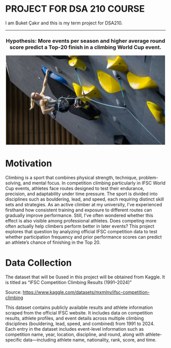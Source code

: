 # PROJECT FOR DSA 210 COURSE
I am Buket Çakır and this is my term project for DSA210.

---
<div align="center">

### Hypothesis: More events per season and higher average round score predict a Top-20 finish in a climbing World Cup event.

</div>
<p align="center">
  <img src="docs/assets/climbing_photo.jpg" alt="Climbing Competition Image" width="500">
</p>

# Motivation
Climbing is a sport that combines physical strength, technique, problem-solving, and mental focus. In competition climbing particularly in IFSC World Cup events, athletes face routes designed to test their endurance, precision, and adaptability under time pressure. The sport is divided into disciplines such as bouldering, lead, and speed, each requiring distinct skill sets and strategies. As an active climber at my university, I’ve experienced firsthand how consistent training and exposure to different routes can gradually improve performance. Still, I’ve often wondered whether this effect is also visible among professional athletes. Does competing more often actually help climbers perform better in later events? This project explores that question by analyzing official IFSC competition data to test whether participation frequency and prior performance scores can predict an athlete’s chance of finishing in the Top 20.

# Data Collection
The dataset that will be 0used in this project will be obtained from Kaggle. It is titled as “IFSC Competition Climbing Results (1991–2024)” 

Source: https://www.kaggle.com/datasets/mxmlnv/ifsc-competition-climbing

This dataset contains publicly available results and athlete information scraped from the official IFSC website. It includes data on competition results, athlete profiles, and event details across multiple climbing disciplines (bouldering, lead, speed, and combined) from 1991 to 2024. Each entry in the dataset includes event-level information such as competition name, year, location, discipline, and round, along with athlete-specific data—including athlete name, nationality, rank, score, and time. 
